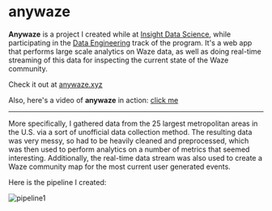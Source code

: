 # anywaze

**Anywaze** is a project I created while at [Insight Data Science](http://insightdatascience.com), while participating in the [Data Engineering](http://insightdataengineering.com) track of the program.  It's a web app that performs large scale analytics on Waze data, as well as doing real-time streaming of this data for inspecting the current state of the Waze community.

Check it out at [anywaze.xyz](http://anywaze.xyz)

Also, here's a video of **anywaze** in action: [click me](https://www.youtube.com/embed/3gzrWVX6NSg)

_________________________________________________________

More specifically, I gathered data from the 25 largest metropolitan areas in the U.S. via a sort of unofficial data collection method.  The resulting data was very messy, so had to be heavily cleaned and preprocessed, which was then used to perform analytics on a number of metrics that seemed interesting.  Additionally, the real-time data stream was also used to create a Waze community map for the most current user generated events.

Here is the pipeline I created:

![pipeline1](https://github.com/jgors/anywaze/blob/master/misc/pipeline1.png)
